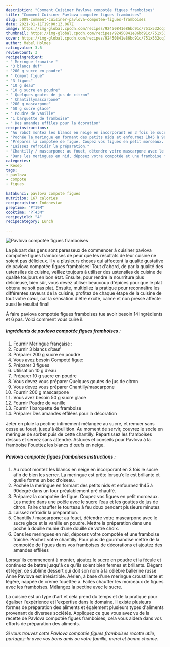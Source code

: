 ```yaml
---
description: "Comment Cuisiner Pavlova compotée figues framboises"
title: "Comment Cuisiner Pavlova compotée figues framboises"
slug: 5009-comment-cuisiner-pavlova-compotee-figues-framboises
date: 2021-01-11T19:00:13.067Z
image: https://img-global.cpcdn.com/recipes/92450841e86bd91c/751x532cq70/pavlova-compotee-figues-framboises-photo-principale-de-la-recette.jpg
thumbnail: https://img-global.cpcdn.com/recipes/92450841e86bd91c/751x532cq70/pavlova-compotee-figues-framboises-photo-principale-de-la-recette.jpg
cover: https://img-global.cpcdn.com/recipes/92450841e86bd91c/751x532cq70/pavlova-compotee-figues-framboises-photo-principale-de-la-recette.jpg
author: Mabel Holmes
ratingvalue: 3.6
reviewcount: 3
recipeingredient:
- " Meringue franaise "
- "3 blancs duf"
- "200 g sucre en poudre"
- " Compot figue"
- "3 figues"
- "10 g deau"
- "10 g sucre en poudre"
- " Quelques goutes de jus de citron"
- " Chantillymascarpone"
- "200 g mascarpone"
- "50 g sucre glace"
- " Poudre de vanille"
- "1 barquette de framboise"
- " Des amandes effiles pour la dcoration"
recipeinstructions:
- "Au robot montez les blancs en neige en incorporant en 3 fois le sucre afin de bien les serrer. La meringue est prête lorsqu’elle est brillante et quelle forme un bec d’oiseau."
- "Pochée la meringue en formant des petits nids et enfournez 1h45 à 90degré dans un four préalablement pré chauffé."
- "Préparez la compotée de figue. Coupez vos figues en petit morceaux. Les mettre dans une poêle avec le sucre l’eau et les gouttes de jus de citron. Faire chauffer le tourteau à feu doux pendant plusieurs minutes"
- "Laissez refroidir la préparation."
- "Chantilly / mascarpone: au fouet, détendre votre mascarpone avec le sucre glace et la vanille en poudre. Mettre la préparation dans une poche à douille munie d’une douille de votre choix."
- "Dans les meringues en nid, déposez votre compotée et une framboise fraîche. Pochez votre chantilly. Pour plus de gourmandise mettre de la compotée de figues dans vos framboises de décorations et ajoutez des amandes effilées"
categories:
- Resep
tags:
- pavlova
- compote
- figues

katakunci: pavlova compote figues 
nutrition: 167 calories
recipecuisine: Indonesian
preptime: "PT19M"
cooktime: "PT43M"
recipeyield: "4"
recipecategory: Lunch

---
```



![Pavlova compotée figues framboises](https://img-global.cpcdn.com/recipes/92450841e86bd91c/751x532cq70/pavlova-compotee-figues-framboises-photo-principale-de-la-recette.jpg)

La plupart des gens sont paresseux de commencer à cuisiner pavlova compotée figues framboises de peur que les résultats de leur cuisine ne soient pas délicieux. Il y a plusieurs choses qui affectent la qualité gustative de pavlova compotée figues framboises! Tout d'abord, de par la qualité des ustensiles de cuisine, veillez toujours à utiliser des ustensiles de cuisine de qualité toujours en bon état. Ensuite, pour rendre la nourriture plus délicieuse, bien sûr, vous devez utiliser beaucoup d'épices pour que le plat obtenu ne soit pas plat. Ensuite, multipliez la pratique pour reconnaître les différentes saveurs de la cuisine, profitez de chaque étape de la cuisine de tout votre cœur, car la sensation d'être excité, calme et non pressé affecte aussi le résultat final!

<!--inarticleads1-->

À faire pavlova compotée figues framboises tue avoir besoin 14 Ingrédients et 6 pas. Voici comment vous cuire il.

##### Ingrédients de pavlova compotée figues framboises :

1. Fournir  Meringue française :
1. Fournir 3 blancs d’œuf
1. Préparer 200 g sucre en poudre
1. Vous avez besoin  Compoté figue:
1. Préparer 3 figues
1. Utilisation 10 g d’eau
1. Préparer 10 g sucre en poudre
1. Vous devez vous préparer  Quelques goutes de jus de citron
1. Vous devez vous préparer  Chantilly/mascarpone
1. Fournir 200 g mascarpone
1. Vous avez besoin 50 g sucre glace
1. Fournir  Poudre de vanille
1. Fournir 1 barquette de framboise
1. Préparer  Des amandes effilées pour la décoration


Jeter en pluie la pectine intimement mélangée au sucre, et remuer sans cesse au fouet, jusqu&#39;à ébullition. Au moment de servir, couvrez le socle en meringue de sorbet puis de cette chantilly. Répartissez les framboises dessus et servez sans attendre. Astuces et conseils pour Pavlova à la framboise Fouettez les blancs d&#39;œufs en neige. 

<!--inarticleads2-->

##### Pavlova compotée figues framboises instructions :

1. Au robot montez les blancs en neige en incorporant en 3 fois le sucre afin de bien les serrer. La meringue est prête lorsqu’elle est brillante et quelle forme un bec d’oiseau.
1. Pochée la meringue en formant des petits nids et enfournez 1h45 à 90degré dans un four préalablement pré chauffé.
1. Préparez la compotée de figue. Coupez vos figues en petit morceaux. Les mettre dans une poêle avec le sucre l’eau et les gouttes de jus de citron. Faire chauffer le tourteau à feu doux pendant plusieurs minutes
1. Laissez refroidir la préparation.
1. Chantilly / mascarpone: au fouet, détendre votre mascarpone avec le sucre glace et la vanille en poudre. Mettre la préparation dans une poche à douille munie d’une douille de votre choix.
1. Dans les meringues en nid, déposez votre compotée et une framboise fraîche. Pochez votre chantilly. Pour plus de gourmandise mettre de la compotée de figues dans vos framboises de décorations et ajoutez des amandes effilées


Lorsqu&#39;ils commencent à monter, ajoutez le sucre en poudre et la fécule et continuez de battre jusqu&#39;à ce qu&#39;ils soient bien fermes et brillants. Elégant et léger, ce sublime dessert qui doit son nom à la célèbre ballerine russe Anne Pavlova est irrésistible. Aérien, à base d&#39;une meringue croustillante et légère, nappée de crème fouettée à. Faites chauffer les morceaux de figues avec les framboises. Mélangez la pectine avec le sucre. 

<!--inarticleads1-->

<p>
La cuisine est un type d'art et cela prend du temps et de la pratique pour égaliser l'expérience et l'expertise dans le domaine. Il existe plusieurs formes de préparation des aliments et également plusieurs types d'aliments provenant de diverses sociétés. Appliquez ce que vous avez vu de la recette de Pavlova compotée figues framboises, cela vous aidera dans vos efforts de préparation des aliments.
</p>

<p>
<i>Si vous trouvez cette Pavlova compotée figues framboises recette utile, partagez-la avec vos bons amis ou votre famille, merci et bonne chance.</i>
</p>
